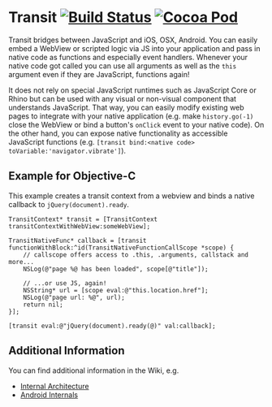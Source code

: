 

# Transit [![Build Status](https://travis-ci.org/BeamApp/Transit.png)](https://travis-ci.org/BeamApp/Transit) [![Cocoa Pod](http://cocoapod-badges.herokuapp.com/v/Transit/badge.png)](#)

Transit bridges between JavaScript and iOS, OSX, Android. You can easily embed a WebView or scripted logic via JS into your application and pass in native code as functions and especially event handlers. Whenever your native code got called you can use all arguments as well as the `this` argument even if they are JavaScript, functions again!

It does not rely on special JavaScript runtimes such as JavaScript Core or Rhino but can be used with any visual or non-visual component that understands JavaScript. That way, you can easily modify existing web pages to integrate with your native application (e.g. make `history.go(-1)` close the WebView or bind a button's `onClick` event to your native code). On the other hand, you can expose native functionality as accessible JavaScript functions (e.g. `[transit bind:<native code> toVariable:'navigator.vibrate']`).

## Example for Objective-C

This example creates a transit context from a webview and binds a native callback to `jQuery(document).ready`.

```
TransitContext* transit = [TransitContext transitContextWithWebView:someWebView];

TransitNativeFunc* callback = [transit functionWithBlock:^id(TransitNativeFunctionCallScope *scope) {
    // callscope offers access to .this, .arguments, callstack and more...
    NSLog(@"page %@ has been loaded", scope[@"title"]);
	
    // ...or use JS, again!
    NSString* url = [scope eval:@"this.location.href"];
    NSLog(@"page url: %@", url);
    return nil;
}];

[transit eval:@"jQuery(document).ready(@)" val:callback];
```

## Additional Information

You can find additional information in the Wiki, e.g.

 * [Internal Architecture](https://github.com/BeamApp/Transit/wiki/Internals)
 * [Android Internals](https://github.com/BeamApp/Transit/wiki/Android:-Communication)
